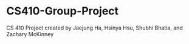 # CS410-Group-Project
CS  410 Project created by Jaejung Ha, Hsinya Hsu, Shubhi Bhatia, and Zachary McKinney
